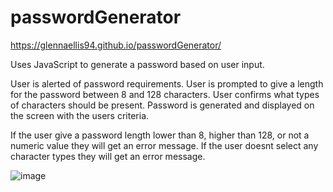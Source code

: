 # passwordGenerator
https://glennaellis94.github.io/passwordGenerator/

Uses JavaScript to generate a password based on user input.

User is alerted of password requirements.
User is prompted to give a length for the password between 8 and 128 characters.
User confirms what types of characters should be present.
Password is generated and displayed on the screen with the users criteria.

If the user give a password length lower than 8, higher than 128, or not a numeric value they will get an error message.
If the user doesnt select any character types they will get an error message.

![image](https://user-images.githubusercontent.com/67808053/114323264-6a3bd000-9af2-11eb-82fe-0fb5d2e0bd25.png)

